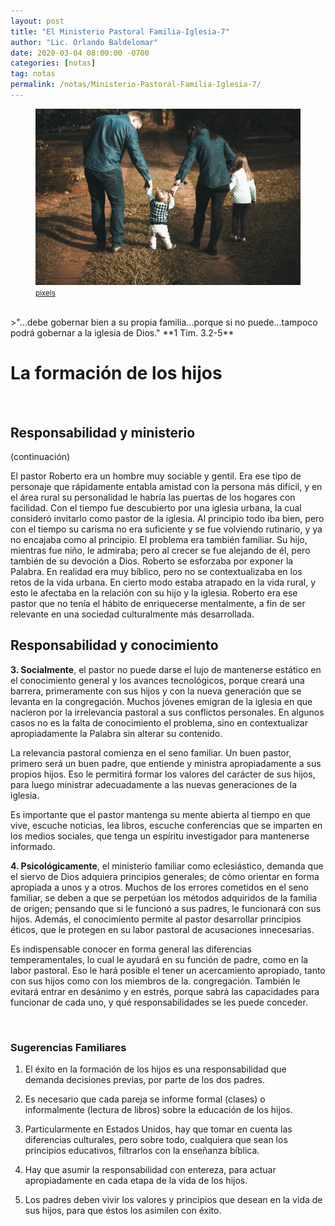 ```yaml
---
layout: post
title: "El Ministerio Pastoral Familia-Iglesia-7"
author: "Lic. Orlando Baldelomar"
date: 2020-03-04 08:00:00 -0700
categories: [notas]
tag: notas
permalink: /notas/Ministerio-Pastoral-Familia-Iglesia-7/
---
```


<figure>
<img src="/assets/img/family.jpg" class="img-fluid" alt="Responsive image">
<figcaption><a href="https://www.pexels.com/"><small>pixels</small></a></figcaption>
</figure>
<br>
>"...debe gobernar bien a su propia familia...porque si no puede...tampoco podrá gobernar a la iglesia de Dios."
**1 Tim. 3.2-5**

<br>

<h1 class="text-center">La formación de los hijos</h1>

<br>
<h2 class="text-center">Responsabilidad y ministerio</h2>
<p class="text-center">(continuación)</p>

El pastor Roberto era un hombre muy sociable y gentil. Era ese tipo de personaje que rápidamente entabla amistad con la persona más difícil, y en el área rural su personalidad le habría las puertas de los hogares con facilidad. Con el tiempo fue descubierto por una iglesia urbana, la cual consideró invitarlo como pastor de la iglesia. Al principio todo iba bien, pero con el tiempo su carisma no era suficiente y se fue volviendo rutinario, y ya no encajaba como al principio. El problema era también familiar. Su hijo, mientras fue niño, le admiraba; pero al crecer se fue alejando de él, pero también de su devoción a Dios.
Roberto se esforzaba por exponer la Palabra. En realidad era muy bíblico, pero no se contextualizaba en los retos de la vida urbana. En cierto modo estaba atrapado en la vida rural, y esto le afectaba en la relación con su hijo y la iglesia. Roberto era ese pastor que no tenía el hábito de enriquecerse mentalmente, a fin de ser relevante en una sociedad culturalmente más desarrollada.

<h2 class="text-center">Responsabilidad y conocimiento</h2>

**3. Socialmente**, el pastor no puede darse el lujo de mantenerse estático en el conocimiento general y los avances tecnológicos, porque creará una barrera, primeramente con sus hijos y con la nueva generación que se levanta en la congregación. Muchos jóvenes emigran de la iglesia en que nacieron por la irrelevancia pastoral a sus conflictos personales. En algunos casos no es la falta de conocimiento el problema, sino en contextualizar apropiadamente la Palabra sin alterar su contenido.

La relevancia pastoral comienza en el seno familiar. Un buen pastor, primero será un buen padre, que entiende y ministra apropiadamente a sus propios hijos. Eso le permitirá formar los valores del carácter de sus hijos, para luego ministrar adecuadamente a las nuevas generaciones de la iglesia.

Es importante que el pastor mantenga su mente abierta al tiempo en que vive, escuche noticias, lea libros, escuche conferencias que se imparten en los medios sociales, que tenga un espíritu investigador para mantenerse informado.

**4. Psicológicamente**, el ministerio familiar como eclesiástico, demanda que el siervo de Dios adquiera principios generales; de cómo orientar en forma apropiada a unos y a otros. Muchos de los errores cometidos en el seno familiar, se deben a que se perpetúan los métodos adquiridos de la familia de origen; pensando que si le funcionó a sus padres, le funcionará con sus hijos. Además, el conocimiento permite al pastor desarrollar principios éticos, que le protegen en su labor pastoral de acusaciones innecesarias.

Es indispensable conocer en forma general las diferencias temperamentales, lo cual le ayudará en su función de padre, como en la labor pastoral. Eso le hará posible el tener un acercamiento apropiado, tanto con sus hijos como con los miembros de la. congregación. También le evitará entrar en desánimo y en estrés, porque sabrá las capacidades para funcionar de cada uno, y qué responsabilidades se les puede conceder.

<br>
<h3 class="text-center">Sugerencias Familiares</h3>

1. El éxito en la formación de los hijos es una responsabilidad que demanda decisiones previas, por parte de los dos padres.

2. Es necesario que cada pareja se informe formal (clases) o informalmente (lectura de libros) sobre la educación de los hijos.

3. Particularmente en Estados Unidos, hay que tomar en cuenta las diferencias culturales, pero sobre todo, cualquiera que sean los principios educativos, filtrarlos con la enseñanza bíblica.

4. Hay que asumir la responsabilidad con entereza, para actuar apropiadamente en cada etapa de la vida de los hijos.

5. Los padres deben vivir los valores y principios que desean en la vida de sus hijos, para que éstos los asimilen con éxito.

<br>
